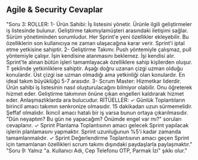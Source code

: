 ## Agile & Security Cevaplar
"Soru 3: ROLLER: 1- Ürün Sahibi: İş listesini yönetir. Ürünle ilgili geliştirmeler iş listesinde bulunur. Geliştirme takımıylamüşteri arasındaki iletişimi sağlar. Sürüm yönetiminden sorumludur. Her Sprint'e yeni özellikler ekleyebilir. Bu özelliklerin son kullanıcıya ne zaman ulaşacağına karar verir. Sprint'i iptal etme yetkisine sahiptir. 2- Geliştirme Takımı: Push yöntemiyle çalışmaz, pull yöntemiyle çalışır. İşin kendisine atanmasını beklemez. İşi kendisi alır. Sprint'te alınan bütün işleri tamamlayacak özelliklere sahip kişilerden oluşur. T şeklinde yetkinliklere sahiptir. Aşağı doğru uzanan çizgi uzman olduğu konulardır. Üst çizgi ise uzman olmadığı ama yetkinliği olan konulardır. En ideal takım büyüklüğü 5-7 arasıdır. 3- Scrum Master: Hizmetkar liderdir. Ürün sahibi iş listesinin nasıl oluşturulacağını bilmiyor olabilir. Onu öğreterek hizmet eder. Geliştirme takımının önüne çıkan engelleri kaldırarak hizmet eder. Anlaşmazlıklarda ara bulucudur. RİTÜELLER: ✓ Günlük Toplantıların birincil amacı takımın senkronize olmasıdır. 15 dakikadan uzun sürmemelidir. Şeffaf olmalıdır. İkincil amacı hatalı bir iş varsa bunun ortaya çıkarılmasıdır. "Dün neyaptım? Bu gün ne yapacağım? Önümde engel var mı?" soruları cevaplanır. ✓ Sprint Planlama Toplantısının amacı gelecek Sprint yapılacak işlerin planlamasını yapmaktır. Sprint uzunluğunun %5'i kadar zamanda tamamlanmalıdır. ✓ Sprint Değerlendirme Toplantısının amacı geçen Sprint için tamamlanan özellikleri scrum takımı dışındaki paydaşlarla paylaşmaktır."
"Soru 9: Yalnız "a. Kullanıcı Adı, Cep Telefonu OTP, Parmak İzi" şıkkı olur."
